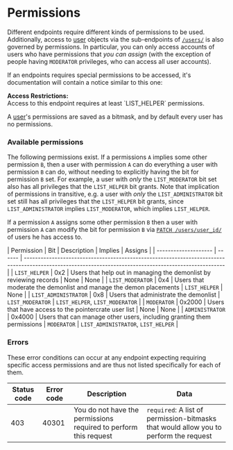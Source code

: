 <div class='panel fade js-scroll-anim' data-anim='fade'>

# Permissions

Different endpoints require different kinds of permissions to be used. Additionally, access to [user](/documentation/objects/#user) objects via the sub-endpoints of [`/users/`](documentation/users) is also governed by permissions. In particular, you can only access accounts of users who have permissions that *you can assign* (with the exception of people having `MODERATOR` privileges, who can access all user accounts).

If an endpoints requires special permissions to be accessed, it's documentation will contain a notice similar to this one:

<div class='info-yellow'>
<b>Access Restrictions:</b><br>
Access to this endpoint requires at least `LIST_HELPER` permissions.
</div>

A [user](/documentation/objects/#user)'s permissions are saved as a bitmask, and by default every user has no permissions.

### Available permissions

The following permissions exist. If a permissions `A` implies some other permission `B`, then a user with permission `A` can do everything a user with permission `B` can do, without needing to explicitly having the bit for permission `B` set. For example, a user with *only* the `LIST_MODERATOR` bit set also has all privileges that the `LIST_HELPER` bit grants. Note that implication of permissions in transitive, e.g. a user with *only* the `LIST_ADMINISTRATOR` bit set still has all privileges that the  `LIST_HELPER` bit grants, since `LIST_ADMINISTRATOR` implies `LIST_MODERATOR`, which implies `LIST_HELPER`.

If a permission `A` assigns some other permission `B` then a user with permission `A` can modify the bit for permission `B` via [`PATCH /users/user_id/`](/documentation/users/#patch-user) of users he has access to. 

| Permission           | Bit    | Description                                                                                                                                            | Implies | Assigns |
| -------------------- | ------ | ------------------------------------------------------------------------------------------------------------------------------------------------------ |
| `LIST_HELPER`        | 0x2    | Users that help out in managing the demonlist by reviewing records                                                                                     | None | None |
| `LIST_MODERATOR`     | 0x4    | Users that moderate the demonlist and manage the demon placements                                                                                      | `LIST_HELPER` | None |
| `LIST_ADMINISTRATOR` | 0x8    | Users that administrate the demonlist | `LIST_MODERATOR` | `LIST_HELPER`, `LIST_MODERATOR` |
| `MODERATOR`          | 0x2000 | Users that have access to the pointercrate user list                                                                                                   | None | None |
| `ADMINISTRATOR`      | 0x4000 | Users that can manage other users, including granting them permissions                                                                                 | `MODERATOR` | `LIST_ADMINISTRATOR`, `LIST_HELPER` |

### Errors

These error conditions can occur at any endpoint expecting requiring specific access permissions and are thus not listed specifically for each of them.

| Status code | Error code | Description                                                      | Data                                                                                  |
| ----------- | ---------- | ---------------------------------------------------------------- | ------------------------------------------------------------------------------------- |
| 403         | 40301      | You do not have the permissions required to perform this request | `required`: A list of permission-bitmasks that would allow you to perform the request |

</div>
